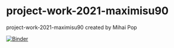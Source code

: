 # project-work-2021-maximisu90
project-work-2021-maximisu90 created by Mihai Pop

[![Binder](https://mybinder.org/badge_logo.svg)](https://mybinder.org/v2/gh/teokem/project-work-2021-maximisu90/HEAD)
